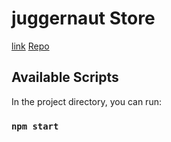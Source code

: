# juggernaut Store

[link]()
[Repo](https://github.com/thaerbraizat/storefront)

## Available Scripts

In the project directory, you can run:

### `npm start`

